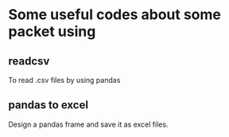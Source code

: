 # Some useful codes about some packet using
## readcsv
To read .csv files by using pandas

## pandas to excel
Design a pandas frame and save it as excel files.
